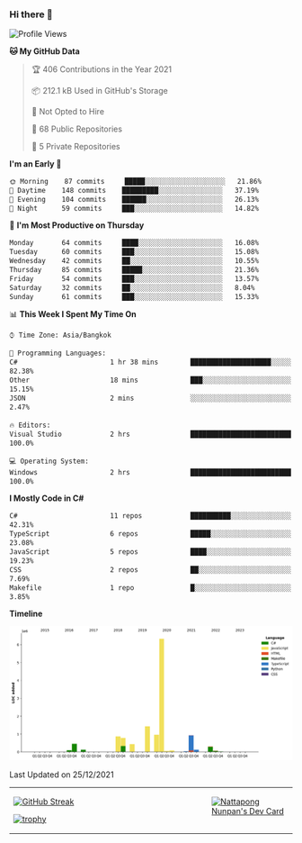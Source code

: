 ### Hi there 👋

<!--START_SECTION:waka-->
![Profile Views](http://img.shields.io/badge/Profile%20Views-9-blue)

**🐱 My GitHub Data** 

> 🏆 406 Contributions in the Year 2021
 > 
> 📦 212.1 kB Used in GitHub's Storage 
 > 
> 🚫 Not Opted to Hire
 > 
> 📜 68 Public Repositories 
 > 
> 🔑 5 Private Repositories  
 > 
**I'm an Early 🐤** 

```text
🌞 Morning    87 commits     █████░░░░░░░░░░░░░░░░░░░░   21.86% 
🌆 Daytime    148 commits    █████████░░░░░░░░░░░░░░░░   37.19% 
🌃 Evening    104 commits    ██████░░░░░░░░░░░░░░░░░░░   26.13% 
🌙 Night      59 commits     ███░░░░░░░░░░░░░░░░░░░░░░   14.82%

```
📅 **I'm Most Productive on Thursday** 

```text
Monday       64 commits     ████░░░░░░░░░░░░░░░░░░░░░   16.08% 
Tuesday      60 commits     ███░░░░░░░░░░░░░░░░░░░░░░   15.08% 
Wednesday    42 commits     ██░░░░░░░░░░░░░░░░░░░░░░░   10.55% 
Thursday     85 commits     █████░░░░░░░░░░░░░░░░░░░░   21.36% 
Friday       54 commits     ███░░░░░░░░░░░░░░░░░░░░░░   13.57% 
Saturday     32 commits     ██░░░░░░░░░░░░░░░░░░░░░░░   8.04% 
Sunday       61 commits     ███░░░░░░░░░░░░░░░░░░░░░░   15.33%

```


📊 **This Week I Spent My Time On** 

```text
⌚︎ Time Zone: Asia/Bangkok

💬 Programming Languages: 
C#                       1 hr 38 mins        ████████████████████░░░░░   82.38% 
Other                    18 mins             ███░░░░░░░░░░░░░░░░░░░░░░   15.15% 
JSON                     2 mins              ░░░░░░░░░░░░░░░░░░░░░░░░░   2.47%

🔥 Editors: 
Visual Studio            2 hrs               █████████████████████████   100.0%

💻 Operating System: 
Windows                  2 hrs               █████████████████████████   100.0%

```

**I Mostly Code in C#** 

```text
C#                       11 repos            ██████████░░░░░░░░░░░░░░░   42.31% 
TypeScript               6 repos             █████░░░░░░░░░░░░░░░░░░░░   23.08% 
JavaScript               5 repos             ████░░░░░░░░░░░░░░░░░░░░░   19.23% 
CSS                      2 repos             ██░░░░░░░░░░░░░░░░░░░░░░░   7.69% 
Makefile                 1 repo              █░░░░░░░░░░░░░░░░░░░░░░░░   3.85%

```


**Timeline**

![Chart not found](https://raw.githubusercontent.com/aixasz/aixasz/main/charts/bar_graph.png) 


 Last Updated on 25/12/2021
<!--END_SECTION:waka-->

<table>
<tr>
<td width="70%" valign="top">
 
 [![GitHub Streak](http://github-readme-streak-stats.herokuapp.com?user=aixasz&theme=github-dark&hide_border=true&date_format=%5BY%20%5DM%20j)](https://git.io/streak-stats)

 [![trophy](https://github-profile-trophy.vercel.app/?username=aixasz&theme=onedark)](https://github.com/ryo-ma/github-profile-trophy)
 </td>
<td width="30%" valign="top">
 
<a href="https://app.daily.dev/aixasz"><img src="https://api.daily.dev/devcards/403207936e6547c9a85ea449e9f3abe8.png?r=re8" alt="Nattapong Nunpan's Dev Card"/></a>

 </td>
</tr>
</table>
 
